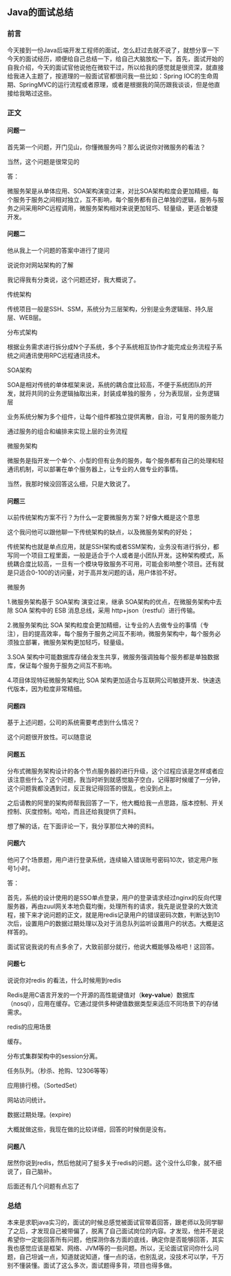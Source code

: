 ## Java的面试总结

### 前言

今天接到一份Java后端开发工程师的面试，怎么赶过去就不说了，就想分享一下今天的面试经历，顺便给自己总结一下，给自己大脑放松一下。首先，面试开始的自我介绍，今天的面试官他说他在微软干过，所以给我的感觉就是很资深，就直接给我进入主题了，按道理的一般面试官都很问我一些比如：Spring IOC的生命周期、SpringMVC的运行流程或者原理，或者是根据我的简历跟我谈谈，但是他直接给我略过这些。

### 正文

#### 问题一

首先第一个问题，开门见山，你懂微服务吗？那么说说你对微服务的看法？

当然，这个问题是很常见的

答：

微服务架是从单体应用、SOA架构演变过来，对比SOA架构粒度会更加精细，每个服务于服务之间相对独立，互不影响，每个服务都有自己单独的逻辑，服务与服务之间采用RPC远程调用，微服务架构相对来说更加轻巧、轻量级，更适合敏捷开发。



#### 问题二

他从我上一个问题的答案中进行了提问

说说你对网站架构的了解

我记得我有分类说，这个问题还好，我大概说了。

传统架构

传统项目一般是SSH、SSM，系统分为三层架构，分别是业务逻辑层、持久层层、WEB层。

分布式架构

根据业务需求进行拆分成N个子系统，多个子系统相互协作才能完成业务流程子系统之间通讯使用RPC远程通讯技术。



SOA架构

SOA是相对传统的单体框架来说，系统的耦合度比较高，不便于系统团队的开发，就将共同的业务逻辑抽取出来，封装成单独的服务 ，分为表现层，业务逻辑层

业务系统分解为多个组件，让每个组件都独立提供离散，自治，可复用的服务能力

通过服务的组合和编排来实现上层的业务流程

微服务架构

微服务是指开发一个单个、小型的但有业务的服务，每个服务都有自己的处理和轻通讯机制，可以部署在单个服务器上，让专业的人做专业的事情。



当然，我那时候没回答这么细，只是大致说了。



#### 问题三

以前传统架构方案不行？为什么一定要微服务方案？好像大概是这个意思

这个我问他可以跟他聊一下传统架构的缺点，以及微服务架构的好处；

传统架构也就是单点应用，就是SSH架构或者SSM架构，业务没有进行拆分，都写同一个项目工程里面，一般是适合于个人或者是小团队开发。这种架构模式，系统耦合度比较高，一旦有一个模块导致服务不可用，可能会影响整个项目。还有就是只适合0-100的访问量，对于高并发问题的话，用户体验不好。

微服务

1.微服务架构基于 SOA架构 演变过来，继承 SOA架构的优点，在微服务架构中去除 SOA 架构中的 ESB 消息总线，采用 http+json（restful）进行传输。

2.微服务架构比 SOA 架构粒度会更加精细，让专业的人去做专业的事情（专注），目的提高效率，每个服务于服务之间互不影响，微服务架构中，每个服务必须独立部署，微服务架构更加轻巧，轻量级。

3.SOA 架构中可能数据库存储会发生共享，微服务强调独每个服务都是单独数据库，保证每个服务于服务之间互不影响。

4.项目体现特征微服务架构比 SOA 架构更加适合与互联网公司敏捷开发、快速迭代版本，因为粒度非常精细。





#### 问题四

基于上述问题，公司的系统需要考虑到什么情况？

这个问题很开放性。可以随意说



#### 问题五

分布式微服务架构设计的各个节点服务器的进行升级，这个过程应该是怎样或者应该注意些什么？这个问题，我当时听到就感觉脑子空白，记得那时候缓了一分钟，这个问题我都没遇到过，反正我记得回答的很乱，也没到点上。

之后请教的阿里的架构师帮我回答了一下，他大概给我一点思路，版本控制、开关控制、灰度控制。哈哈，而且还给我提供了资料。



想了解的话，在下面评论一下，我分享那位大神的资料。



#### 问题六

他问了个场景题，用户进行登录系统，连续输入错误账号密码10次，锁定用户账号1小时。

答：

首先，系统的设计使用的是SSO单点登录，用户的登录请求经过nginx的反向代理服务器，再由zuul网关本地负载均衡，处理所有的请求，我先是说登录的大致流程，接下来才说问题的正文，就是用redis记录用户的错误密码次数，判断达到10次后，设置用户的数据过期处理以及对于消息队列监听设置用户的状态。大概是这样答的。

面试官说我说的有点多余了，大致前部分就行，他说大概能够及格吧！这回答。



#### 问题七

说说你对redis 的看法，什么时候用到redis

Redis是用C语言开发的一个开源的高性能键值对（**key-value**）数据库（nosql），应用在缓存。它通过提供多种键值数据类型来适应不同场景下的存储需求。

redis的应用场景

缓存。

分布式集群架构中的session分离。

任务队列。（秒杀、抢购、12306等等）

应用排行榜。（SortedSet）

网站访问统计。

数据过期处理。(expire)



大概就做这些，我现在做的比较详细，回答的时候倒是没有。

#### 问题八

居然你说到redis，然后他就问了挺多关于redis的问题。这个没什么印象，就不细说了，自己脑补。



后面还有几个问题有点忘了

### 总结

本来是求职java实习的，面试的时候总感觉被面试官带着回答，跟老师以及同学聊了之后，才发现自己被带偏了，脱离了自己面试岗位的内容。才发现，他并不是说希望你一定能回答所有问题，他探测你各方面的底线，确定你是否能够回答，其实我也感觉应该是框架、网络、JVM等的一些问题。所以，无论面试官问你什么问题，自己坦诚一点，知道就说知道，懂一点的话，也别乱说，没技术可以学，千万别不懂装懂。面试了这么多次，面试题得多背，项目也得多做。


